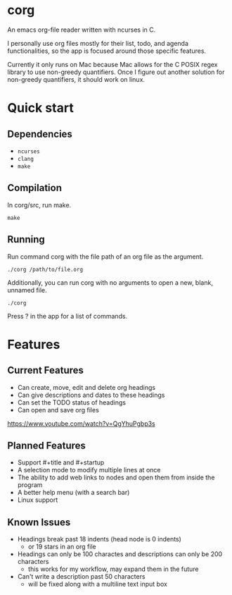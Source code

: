 # corg
An emacs org-file reader written with ncurses in C.

I personally use org files mostly for their list, todo, and agenda functionalities, so the app is focused around those specific features.

Currently it only runs on Mac because Mac allows for the C POSIX regex library to use non-greedy quantifiers. Once I figure out another solution for non-greedy quantifiers, it should work on linux.

# Quick start
## Dependencies
  - `ncurses`
  - `clang`
  - `make`
## Compilation
In corg/src, run make.
```
make
```

## Running
Run command corg with the file path of an org file as the argument.
```
./corg /path/to/file.org
```

Additionally, you can run corg with no arguments to open a new, blank, unnamed file.
```
./corg
```

Press ? in the app for a list of commands.

# Features

## Current Features
- Can create, move, edit and delete org headings
- Can give descriptions and dates to these headings
- Can set the TODO status of headings
- Can open and save org files

https://www.youtube.com/watch?v=QgYhuPgbp3s

## Planned Features
- Support #+title and #+startup
- A selection mode to modify multiple lines at once
- The ability to add web links to nodes and open them from inside the program
- A better help menu (with a search bar)
- Linux support

## Known Issues
- Headings break past 18 indents (head node is 0 indents)
    - or 19 stars in an org file
- Headings can only be 100 charactes and descriptions can only be 200 characters
    - this works for my workflow, may expand them in the future
- Can't write a description past 50 characters
    - will be fixed along with a multiline text input box
